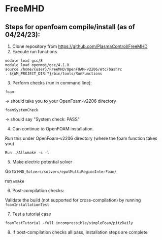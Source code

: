 # FreeMHD
## Steps for openfoam compile/install (as of 04/24/23): 


1. Clone repository from https://github.com/PlasmaControl/FreeMHD
2. Execute run functions
```
module load gcc/8
module load openmpi/gcc/4.1.0
source /home/{user}/FreeMHD/OpenFOAM-v2206/etc/bashrc
. ${WM_PROJECT_DIR:?}/bin/tools/RunFunctions
```
3. Perform checks (run in command line):
```
foam
```
→ should take you to your OpenFoam-v2206 directory
```
foamSystemCheck
```
→ should say "System check: PASS"

4. Can continue to OpenFOAM installation. 

Run this under OpenFoam-v2206 directory (where the foam function takes you)
```
Run ./Allwmake -s -l 
```
5. Make electric potential solver

Go to `MHD_Solvers/solvers/epotMultiRegionInterFoam/`

run `wmake`

6. Post-compilation checks:

Validate the build (not supported for cross-compilation) by running
`foamInstallationTest`

7. Test a tutorial case
```
foamTestTutorial -full incompressible/simpleFoam/pitzDaily 
```
8. If post-compilation checks all pass, installation steps are complete
